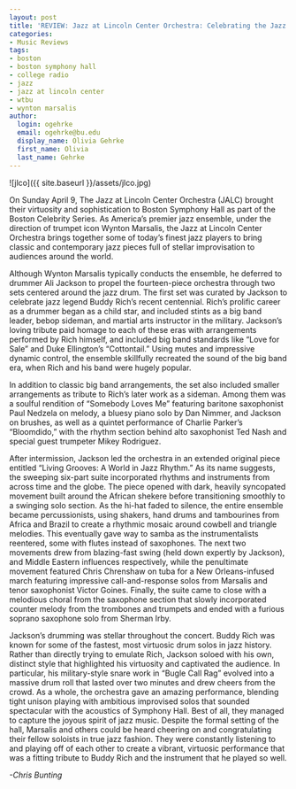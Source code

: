 ```yaml
---
layout: post
title: 'REVIEW: Jazz at Lincoln Center Orchestra: Celebrating the Jazz Drum @ Boston'
categories:
- Music Reviews
tags:
- boston
- boston symphony hall
- college radio
- jazz
- jazz at lincoln center
- wtbu
- wynton marsalis
author:
  login: ogehrke
  email: ogehrke@bu.edu
  display_name: Olivia Gehrke
  first_name: Olivia
  last_name: Gehrke
---
```

![jlco]({{ site.baseurl }}/assets/jlco.jpg)

On Sunday April 9, The Jazz at Lincoln Center Orchestra (JALC) brought their virtuosity and sophistication to Boston Symphony Hall as part of the Boston Celebrity Series. As America’s premier jazz ensemble, under the direction of trumpet icon Wynton Marsalis, the Jazz at Lincoln Center Orchestra brings together some of today’s finest jazz players to bring classic and contemporary jazz pieces full of stellar improvisation to audiences around the world.

Although Wynton Marsalis typically conducts the ensemble, he deferred to drummer Ali Jackson to propel the fourteen-piece orchestra through two sets centered around the jazz drum. The first set was curated by Jackson to celebrate jazz legend Buddy Rich’s recent centennial. Rich’s prolific career as a drummer began as a child star, and included stints as a big band leader, bebop sideman, and martial arts instructor in the military. Jackson’s loving tribute paid homage to each of these eras with arrangements performed by Rich himself, and included big band standards like “Love for Sale” and Duke Ellington’s “Cottontail.” Using mutes and impressive dynamic control, the ensemble skillfully recreated the sound of the big band era, when Rich and his band were hugely popular.

In addition to classic big band arrangements, the set also included smaller arrangements as tribute to Rich’s later work as a sideman. Among them was a soulful rendition of “Somebody Loves Me” featuring baritone saxophonist Paul Nedzela on melody, a bluesy piano solo by Dan Nimmer, and Jackson on brushes, as well as a quintet performance of Charlie Parker’s “Bloomdido,” with the rhythm section behind alto saxophonist Ted Nash and special guest trumpeter Mikey Rodriguez.

After intermission, Jackson led the orchestra in an extended original piece entitled “Living Grooves: A World in Jazz Rhythm.” As its name suggests, the sweeping six-part suite incorporated rhythms and instruments from across time and the globe. The piece opened with dark, heavily syncopated movement built around the African shekere before transitioning smoothly to a swinging solo section. As the hi-hat faded to silence, the entire ensemble became percussionists, using shakers, hand drums and tambourines from Africa and Brazil to create a rhythmic mosaic around cowbell and triangle melodies. This eventually gave way to samba as the instrumentalists reentered, some with flutes instead of saxophones. The next two movements drew from blazing-fast swing (held down expertly by Jackson), and Middle Eastern influences respectively, while the penultimate movement featured Chris Chrenshaw on tuba for a New Orleans-infused march featuring impressive call-and-response solos from Marsalis and tenor saxophonist Victor Goines. Finally, the suite came to close with a melodious choral from the saxophone section that slowly incorporated counter melody from the trombones and trumpets and ended with a furious soprano saxophone solo from Sherman Irby.

Jackson’s drumming was stellar throughout the concert. Buddy Rich was known for some of the fastest, most virtuosic drum solos in jazz history. Rather than directly trying to emulate Rich, Jackson soloed with his own, distinct style that highlighted his virtuosity and captivated the audience. In particular, his military-style snare work in “Bugle Call Rag” evolved into a massive drum roll that lasted over two minutes and drew cheers from the crowd. As a whole, the orchestra gave an amazing performance, blending tight unison playing with ambitious improvised solos that sounded spectacular with the acoustics of Symphony Hall. Best of all, they managed to capture the joyous spirit of jazz music. Despite the formal setting of the hall, Marsalis and others could be heard cheering on and congratulating their fellow soloists in true jazz fashion. They were constantly listening to and playing off of each other to create a vibrant, virtuosic performance that was a fitting tribute to Buddy Rich and the instrument that he played so well.

_\-Chris Bunting_